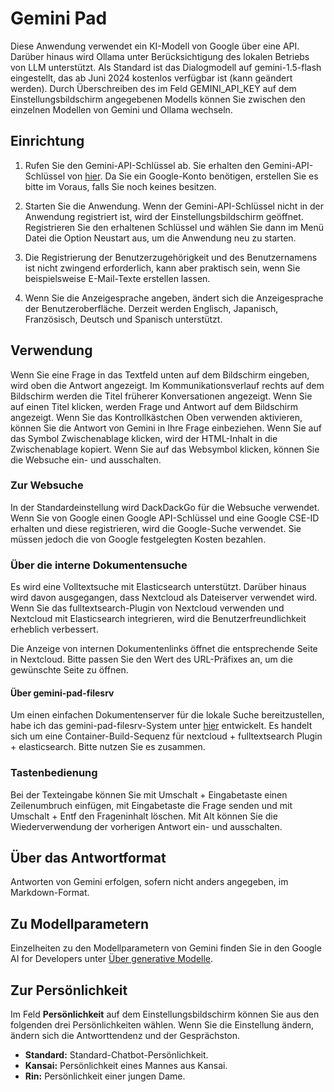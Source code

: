 # Gemini Pad

 Diese Anwendung verwendet ein KI-Modell von Google über eine API.
Darüber hinaus wird Ollama unter Berücksichtigung des lokalen Betriebs von LLM unterstützt.
Als Standard ist das Dialogmodell auf gemini-1.5-flash eingestellt, das ab Juni 2024 kostenlos verfügbar ist (kann geändert werden).
Durch Überschreiben des im Feld GEMINI_API_KEY auf dem Einstellungsbildschirm angegebenen Modells können Sie zwischen den einzelnen Modellen von Gemini und Ollama wechseln.

## Einrichtung

1. Rufen Sie den Gemini-API-Schlüssel ab.
Sie erhalten den Gemini-API-Schlüssel von [hier](https://aistudio.google.com/app/prompts/new_freeform).
Da Sie ein Google-Konto benötigen, erstellen Sie es bitte im Voraus, falls Sie noch keines besitzen.

2. Starten Sie die Anwendung. Wenn der Gemini-API-Schlüssel nicht in der Anwendung registriert ist, wird der Einstellungsbildschirm geöffnet. Registrieren Sie den erhaltenen Schlüssel und wählen Sie dann im Menü Datei die Option Neustart aus, um die Anwendung neu zu starten.

3. Die Registrierung der Benutzerzugehörigkeit und des Benutzernamens ist nicht zwingend erforderlich, kann aber praktisch sein, wenn Sie beispielsweise E-Mail-Texte erstellen lassen.

4. Wenn Sie die Anzeigesprache angeben, ändert sich die Anzeigesprache der Benutzeroberfläche. Derzeit werden Englisch, Japanisch, Französisch, Deutsch und Spanisch unterstützt.

## Verwendung

Wenn Sie eine Frage in das Textfeld unten auf dem Bildschirm eingeben, wird oben die Antwort angezeigt.
Im Kommunikationsverlauf rechts auf dem Bildschirm werden die Titel früherer Konversationen angezeigt. Wenn Sie auf einen Titel klicken, werden Frage und Antwort auf dem Bildschirm angezeigt.
Wenn Sie das Kontrollkästchen Oben verwenden aktivieren, können Sie die Antwort von Gemini in Ihre Frage einbeziehen.
Wenn Sie auf das Symbol Zwischenablage klicken, wird der HTML-Inhalt in die Zwischenablage kopiert.
Wenn Sie auf das Websymbol klicken, können Sie die Websuche ein- und ausschalten.

### Zur Websuche

In der Standardeinstellung wird DackDackGo für die Websuche verwendet.
Wenn Sie von Google einen Google API-Schlüssel und eine Google CSE-ID erhalten und diese registrieren, wird die Google-Suche verwendet. Sie müssen jedoch die von Google festgelegten Kosten bezahlen.

### Über die interne Dokumentensuche

Es wird eine Volltextsuche mit Elasticsearch unterstützt.
Darüber hinaus wird davon ausgegangen, dass Nextcloud als Dateiserver verwendet wird. Wenn Sie das fulltextsearch-Plugin von Nextcloud verwenden und Nextcloud mit Elasticsearch integrieren, wird die Benutzerfreundlichkeit erheblich verbessert.

Die Anzeige von internen Dokumentenlinks öffnet die entsprechende Seite in Nextcloud. Bitte passen Sie den Wert des URL-Präfixes an, um die gewünschte Seite zu öffnen.

#### Über gemini-pad-filesrv

Um einen einfachen Dokumentenserver für die lokale Suche bereitzustellen, habe ich das gemini-pad-filesrv-System unter [hier](https://github.com/dtmoyaji/gemini-pad-filesrv) entwickelt.
Es handelt sich um eine Container-Build-Sequenz für nextcloud + fulltextsearch Plugin + elasticsearch.
Bitte nutzen Sie es zusammen.

### Tastenbedienung

Bei der Texteingabe können Sie mit Umschalt + Eingabetaste einen Zeilenumbruch einfügen, mit Eingabetaste die Frage senden und mit Umschalt + Entf den Frageninhalt löschen.
Mit Alt können Sie die Wiederverwendung der vorherigen Antwort ein- und ausschalten.

## Über das Antwortformat

Antworten von Gemini erfolgen, sofern nicht anders angegeben, im Markdown-Format.

## Zu Modellparametern

Einzelheiten zu den Modellparametern von Gemini finden Sie in den Google AI for Developers unter [Über generative Modelle](https://ai.google.dev/gemini-api/docs/models/generative-models?hl=ja&_gl=1*1fu959e*_up*MQ..*_ga*MTgyNTQxNDY0NC4xNzE0MDIxNDY3*_ga_P1DBVKWT6V*MTcxNDAyMTQ2Ny4xLjAuMTcxNDAyMTg1NC4wLjAuMA..).

## Zur Persönlichkeit

Im Feld **Persönlichkeit** auf dem Einstellungsbildschirm können Sie aus den folgenden drei Persönlichkeiten wählen. Wenn Sie die Einstellung ändern, ändern sich die Antworttendenz und der Gesprächston.

* **Standard:** Standard-Chatbot-Persönlichkeit.
* **Kansai:** Persönlichkeit eines Mannes aus Kansai.
* **Rin:** Persönlichkeit einer jungen Dame.
